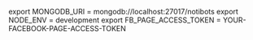 export MONGODB_URI = mongodb://localhost:27017/notibots
export NODE_ENV = development
export FB_PAGE_ACCESS_TOKEN = YOUR-FACEBOOK-PAGE-ACCESS-TOKEN
